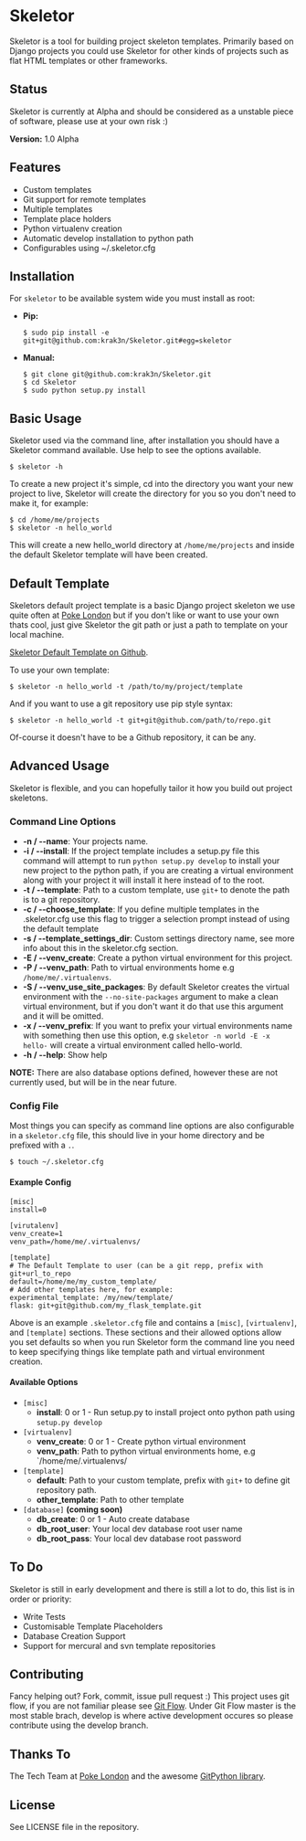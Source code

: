 # Skeletor #

Skeletor is a tool for building project skeleton templates. Primarily based on Django projects you could use Skeletor for other kinds of projects such as flat HTML templates or other frameworks.

## Status ##

Skeletor is currently at Alpha and should be considered as a unstable piece of software, please use at your own risk :)

**Version:** 1.0 Alpha

## Features ##

* Custom templates
* Git support for remote templates
* Multiple templates
* Template place holders
* Python virtualenv creation
* Automatic develop installation to python path
* Configurables using ~/.skeletor.cfg

## Installation ##

For `skeletor` to be available system wide you must install as root:

* **Pip:**

    ```
    $ sudo pip install -e git+git@github.com:krak3n/Skeletor.git#egg=skeletor
    ```

* **Manual:**

    ```
    $ git clone git@github.com:krak3n/Skeletor.git
    $ cd Skeletor
    $ sudo python setup.py install
    ```

## Basic Usage ##

Skeletor used via the command line, after installation you should have a Skeletor command available. Use help to see the options available.

    $ skeletor -h

To create a new project it's simple, cd into the directory you want your new project to live, Skeletor will create the directory for you so you don't need to make it, for example:

    $ cd /home/me/projects
    $ skeletor -n hello_world

This will create a new hello_world directory at `/home/me/projects` and inside the default Skeletor template will have been created.

## Default Template ##

Skeletors default project template is a basic Django project skeleton we use quite often at [Poke London](http://www.pokelondon.com/) but if you don't like or want to use your own thats cool, just give Skeletor the git path or just a path to template on your local machine.

[Skeletor Default Template on Github](https://github.com/krak3n/Skeletor-Default-Template).

To use your own template:

    $ skeletor -n hello_world -t /path/to/my/project/template

And if you want to use a git repository use pip style syntax:

    $ skeletor -n hello_world -t git+git@github.com/path/to/repo.git

Of-course it doesn't have to be a Github repository, it can be any.

## Advanced Usage ##

Skeletor is flexible, and you can hopefully tailor it how you build out project skeletons.

### Command Line Options ###

 * **-n / --name**: Your projects name.
 * **-i / --install**: If the project template includes a setup.py file this command will attempt to run `python setup.py develop` to install your new project to the python path, if you are creating a virtual environment along with your project it will install it here instead of to the root.
 * **-t / --template**: Path to a custom template, use `git+` to denote the path is to a git repository.
 * **-c / --choose_template**: If you define multiple templates in the .skeletor.cfg use this flag to trigger a selection prompt instead of using the default template
 * **-s / --template_settings_dir**: Custom settings directory name, see more info about this in the skeletor.cfg section.
 * **-E / --venv_create**: Create a python virtual environment for this project.
 * **-P / --venv_path**: Path to virtual environments home e.g `/home/me/.virtualenvs`.
 * **-S / --venv_use_site_packages**: By default Skeletor creates the virtual environment with the `--no-site-packages` argument to make a clean virtual environment, but if you don't want it do that use this argument and it will be omitted.
 * **-x / --venv_prefix**: If you want to prefix your virtual environments name with something then use this option, e.g `skeletor -n world -E -x hello-` will create a virtual environment called hello-world.
 * **-h / --help**: Show help

 **NOTE:** There are also database options defined, however these are not currently used, but will be in the near future.

### Config File ###

Most things you can specify as command line options are also configurable in a `skeletor.cfg` file, this should live in your home directory and be prefixed with a `.`.

    $ touch ~/.skeletor.cfg

#### Example Config ####

    [misc]
    install=0

    [virutalenv]
    venv_create=1
    venv_path=/home/me/.virtualenvs/

    [template]
    # The Default Template to user (can be a git repp, prefix with git+url_to_repo
    default=/home/me/my_custom_template/
    # Add other templates here, for example:
    experimental_template: /my/new/template/
    flask: git+git@github.com/my_flask_template.git

Above is an example `.skeletor.cfg` file and contains a `[misc]`, `[virtualenv]`, and `[template]` sections. These sections and their allowed options allow you set defaults so when you run Skeletor form the command line you need to keep specifying things like template path and virtual environment creation.

#### Available Options ####

* `[misc]`
    * **install**: 0 or 1 - Run setup.py to install project onto python path using `setup.py develop`
* `[virtualenv]`
    * **venv_create**: 0 or 1 - Create python virtual environment
    * **venv_path**: Path to python virtual environments home, e.g `/home/me/.virtualenvs/
* `[template]`
    * **default**: Path to your custom template, prefix with `git+` to define git repository path.
    * **other_template**: Path to other template
* `[database]` **(coming soon)**
    * **db_create**: 0 or 1 - Auto create database
    * **db_root_user**: Your local dev database root user name
    * **db_root_pass**: Your local dev database root password

## To Do ##

Skeletor is still in early development and there is still a lot to do, this list is in order or priority:

 * Write Tests
 * Customisable Template Placeholders
 * Database Creation Support
 * Support for mercural and svn template repositories

## Contributing ##

Fancy helping out? Fork, commit, issue pull request :)
This project uses git flow, if you are not familiar please see [Git Flow](https://github.com/nvie/gitflow). Under Git Flow master is the most stable brach, develop is where active development occures so please contribute using the develop branch.

## Thanks To ##

The Tech Team at [Poke London](http://www.pokelondon.com/) and the awesome [GitPython library](https://github.com/gitpython-developers/GitPython).

## License ##

See LICENSE file in the repository.
